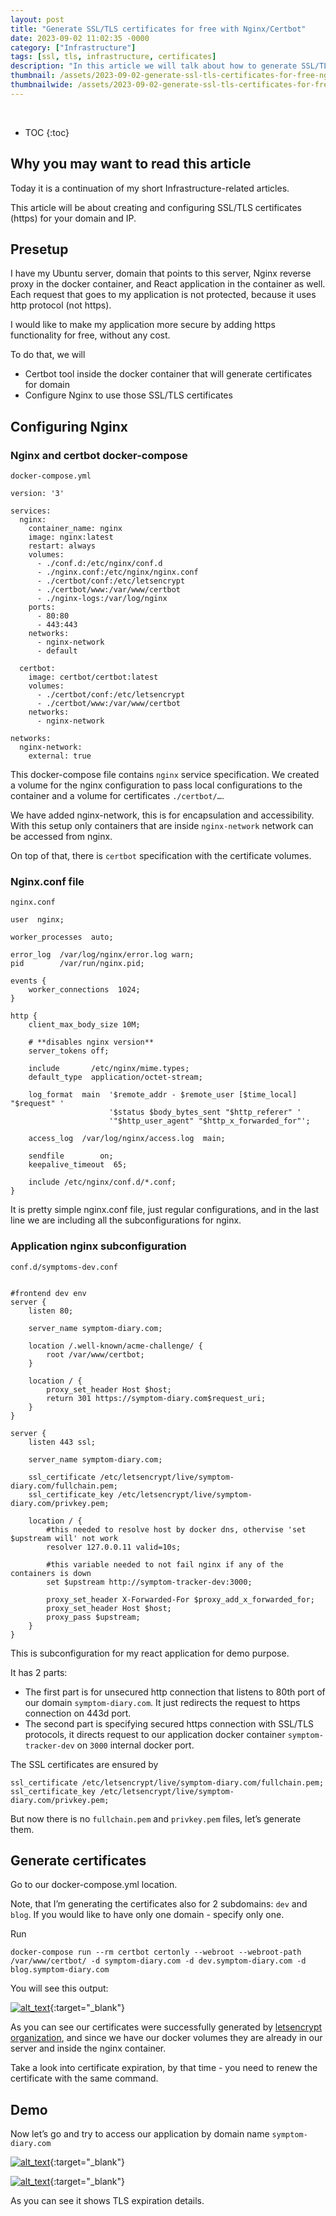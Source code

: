 ```yaml
---
layout: post
title: "Generate SSL/TLS certificates for free with Nginx/Certbot"
date: 2023-09-02 11:02:35 -0000
category: ["Infrastructure"]
tags: [ssl, tls, infrastructure, certificates]
description: "In this article we will talk about how to generate SSL/TLS certificates using certbot and nginx in docker containers for free."
thumbnail: /assets/2023-09-02-generate-ssl-tls-certificates-for-free-nginx-certbot/logo.png
thumbnailwide: /assets/2023-09-02-generate-ssl-tls-certificates-for-free-nginx-certbot/logo-wide.png
---
```

<br>

* TOC
{:toc}


<!-- Output copied to clipboard! -->

<!-----

You have some errors, warnings, or alerts. If you are using reckless mode, turn it off to see inline alerts.
* ERRORs: 0
* WARNINGs: 0
* ALERTS: 3

Conversion time: 1.347 seconds.


Using this Markdown file:

1. Paste this output into your source file.
2. See the notes and action items below regarding this conversion run.
3. Check the rendered output (headings, lists, code blocks, tables) for proper
   formatting and use a linkchecker before you publish this page.

Conversion notes:

* Docs to Markdown version 1.0β34
* Sat Sep 02 2023 05:44:02 GMT-0700 (PDT)
* Source doc: Generate SSL/TLS certificates for free with Nginx/Certbot
* This document has images: check for >>>>>  gd2md-html alert:  inline image link in generated source and store images to your server. NOTE: Images in exported zip file from Google Docs may not appear in  the same order as they do in your doc. Please check the images!

----->



## **Why you may want to read this article**

Today it is a continuation of my short Infrastructure-related articles.

This article will be about creating and configuring SSL/TLS certificates (https) for your domain and IP.


## **Presetup**

I have my Ubuntu server, domain that points to this server, Nginx reverse proxy in the docker container, and React application in the container as well. Each request that goes to my application is not protected, because it uses http protocol (not https).

I would like to make my application more secure by adding https functionality for free, without any cost.

To do that, we will



* Certbot tool inside the docker container that will generate certificates for domain
* Configure Nginx to use those SSL/TLS certificates


## **Configuring Nginx**


### **Nginx and certbot docker-compose**

`docker-compose.yml`

```
version: '3'

services:
  nginx:
    container_name: nginx
    image: nginx:latest
    restart: always
    volumes:
      - ./conf.d:/etc/nginx/conf.d
      - ./nginx.conf:/etc/nginx/nginx.conf
      - ./certbot/conf:/etc/letsencrypt
      - ./certbot/www:/var/www/certbot
      - ./nginx-logs:/var/log/nginx
    ports:
      - 80:80
      - 443:443
    networks:
      - nginx-network
      - default

  certbot:
    image: certbot/certbot:latest
    volumes:
      - ./certbot/conf:/etc/letsencrypt
      - ./certbot/www:/var/www/certbot
    networks:
      - nginx-network

networks:
  nginx-network:
    external: true
```

This docker-compose file contains `nginx` service specification. We created a volume for the nginx configuration to pass local configurations to the container and a volume for certificates `./certbot/…`.

We have added nginx-network, this is for encapsulation and accessibility. With this setup only containers that are inside `nginx-network` network can be accessed from nginx.

On top of that, there is `certbot` specification with the certificate volumes.


### **Nginx.conf file**

`nginx.conf`

```
user  nginx;

worker_processes  auto;

error_log  /var/log/nginx/error.log warn;
pid        /var/run/nginx.pid;

events {
    worker_connections  1024;
}

http {
    client_max_body_size 10M;

    # **disables nginx version**
    server_tokens off;

    include       /etc/nginx/mime.types;
    default_type  application/octet-stream;

    log_format  main  '$remote_addr - $remote_user [$time_local] "$request" '
                      '$status $body_bytes_sent "$http_referer" '
                      '"$http_user_agent" "$http_x_forwarded_for"';

    access_log  /var/log/nginx/access.log  main;

    sendfile        on;
    keepalive_timeout  65;

    include /etc/nginx/conf.d/*.conf;
}
```

It is pretty simple nginx.conf file, just regular configurations, and in the last line we are including all the subconfigurations for nginx.


### **Application nginx subconfiguration**

`conf.d/symptoms-dev.conf`

```

#frontend dev env
server {
    listen 80;

    server_name symptom-diary.com;

    location /.well-known/acme-challenge/ {
        root /var/www/certbot;
    }

    location / {
        proxy_set_header Host $host;
        return 301 https://symptom-diary.com$request_uri;
    }
}

server {
    listen 443 ssl;

    server_name symptom-diary.com;

    ssl_certificate /etc/letsencrypt/live/symptom-diary.com/fullchain.pem;
    ssl_certificate_key /etc/letsencrypt/live/symptom-diary.com/privkey.pem;

    location / {
        #this needed to resolve host by docker dns, othervise 'set $upstream will' not work
        resolver 127.0.0.11 valid=10s;

        #this variable needed to not fail nginx if any of the containers is down
        set $upstream http://symptom-tracker-dev:3000;

        proxy_set_header X-Forwarded-For $proxy_add_x_forwarded_for;
        proxy_set_header Host $host;
        proxy_pass $upstream;
    }
}

```

This is subconfiguration for my react application for demo purpose.

It has 2 parts:



* The first part is for unsecured http connection that listens to 80th port of our domain `symptom-diary.com`. It just redirects the request to https connection on 443d port.
* The second part is specifying secured https connection with SSL/TLS protocols, it directs request to our application docker container `symptom-tracker-dev` on `3000` internal docker port.

The SSL certificates are ensured by 

```
ssl_certificate /etc/letsencrypt/live/symptom-diary.com/fullchain.pem;
ssl_certificate_key /etc/letsencrypt/live/symptom-diary.com/privkey.pem;
```

But now there is no `fullchain.pem` and `privkey.pem` files, let’s generate them.


## **Generate certificates**

Go to our docker-compose.yml location.

Note, that I’m generating the certificates also for 2 subdomains: `dev` and `blog`. If you would like to have only one domain - specify only one.

Run

```
docker-compose run --rm certbot certonly --webroot --webroot-path /var/www/certbot/ -d symptom-diary.com -d dev.symptom-diary.com -d blog.symptom-diary.com
```

You will see this output:


[![alt_text](/assets/2023-09-02-generate-ssl-tls-certificates-for-free-nginx-certbot/image3.png "image_tooltip")](/assets/2023-09-02-generate-ssl-tls-certificates-for-free-nginx-certbot/image3.png "image_tooltip"){:target="_blank"}


As you can see our certificates were successfully generated by [letsencrypt organization](https://letsencrypt.org/), and since we have our docker volumes they are already in our server and inside the nginx container.

Take a look into certificate expiration, by that time - you need to renew the certificate with the same command.


## **Demo**

Now let’s go and try to access our application by domain name `symptom-diary.com`


[![alt_text](/assets/2023-09-02-generate-ssl-tls-certificates-for-free-nginx-certbot/image1.png "image_tooltip")](/assets/2023-09-02-generate-ssl-tls-certificates-for-free-nginx-certbot/image1.png "image_tooltip"){:target="_blank"}


[![alt_text](/assets/2023-09-02-generate-ssl-tls-certificates-for-free-nginx-certbot/image2.png "image_tooltip")](/assets/2023-09-02-generate-ssl-tls-certificates-for-free-nginx-certbot/image2.png "image_tooltip"){:target="_blank"}


As you can see it shows TLS expiration details.
